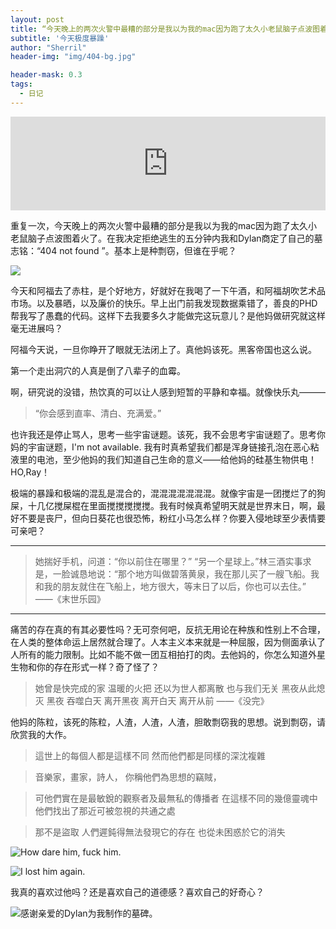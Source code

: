 ```yaml
---
layout: post
title: “今天晚上的两次火警中最糟的部分是我以为我的mac因为跑了太久小老鼠脑子点波图着火了"
subtitle: '今天极度暴躁'
author: "Sherril"
header-img: "img/404-bg.jpg"

header-mask: 0.3
tags:
  - 日记
---
```

<iframe allow="autoplay *; encrypted-media *;" frameborder="0" height="150" style="width:100%;max-width:660px;overflow:hidden;background:transparent;" sandbox="allow-forms allow-popups allow-same-origin allow-scripts allow-storage-access-by-user-activation allow-top-navigation-by-user-activation" src="https://embed.music.apple.com/hk/album/look-what-you-made-me-do/1440933849?i=1440934255"></iframe>

重复一次，今天晚上的两次火警中最糟的部分是我以为我的mac因为跑了太久小老鼠脑子点波图着火了。在我决定拒绝逃生的五分钟内我和Dylan商定了自己的墓志铭：“404 not found ”。基本上是种剽窃，但谁在乎呢？
    
![](https://i.imgur.com/DRPD22n.jpg)

今天和阿福去了赤柱，是个好地方，好就好在我喝了一下午酒，和阿福胡吹艺术品市场。以及暴晒，以及廉价的快乐。早上出门前我发现数据乘错了，善良的PHD帮我写了愚蠢的代码。这样下去我要多久才能做完这玩意儿？是他妈做研究就这样毫无进展吗？


阿福今天说，一旦你睁开了眼就无法闭上了。真他妈该死。黑客帝国也这么说。

第一个走出洞穴的人真是倒了八辈子的血霉。

啊，研究说的没错，热饮真的可以让人感到短暂的平静和幸福。就像快乐丸———


> “你会感到直率、清白、充满爱。”


也许我还是停止骂人，思考一些宇宙谜题。该死，我不会思考宇宙谜题了。思考你妈的宇宙谜题，I'm not available. 我有时真希望我们都是浑身链接孔泡在恶心粘液里的电池，至少他妈的我们知道自己生命的意义——给他妈的硅基生物供电！HO,Ray！

极端的暴躁和极端的混乱是混合的，混混混混混混混。就像宇宙是一团搅烂了的狗屎，十几亿搅屎棍在里面搅搅搅搅搅。我有时候真希望明天就是世界末日，啊，最好不要是丧尸，但向日葵花也很恐怖，粉红小马怎么样？你要入侵地球至少表情要可亲吧？


-------


> 她揣好手机，问道：“你以前住在哪里？”
> “另一个星球上。”林三酒实事求是，一脸诚恳地说：“那个地方叫做碧落黄泉，我在那儿买了一艘飞船。我和我的朋友就住在飞船上，地方很大，等末日了以后，你也可以去住。”
                                                        ——《末世乐园》


-------


痛苦的存在真的有其必要性吗？无可奈何吧，反抗无用论在种族和性别上不合理，在人类的整体命运上居然就合理了。人本主义本来就是一种屈服，因为侧面承认了人所有的能力限制。比如不能不做一团互相拍打的肉。去他妈的，你怎么知道外星生物和你的存在形式一样？奇了怪了？



> 她曾是快完成的家 温暖的火把
> 还以为世人都离散 也与我们无关
> 黑夜从此熄灭 黑夜 吞噬白天
> 离开黑夜 离开白天 离开从前
                         ——《没完》
                        
                        
他妈的陈粒，该死的陈粒，人渣，人渣，人渣，胆敢剽窃我的思想。说到剽窃，请欣赏我的大作。

> 這世上的每個人都是這樣不同
> 然而他們都是同樣的深沈複雜

> 音樂家，畫家，詩人，
> 你稱他們為思想的竊賊，

> 可他們實在是最敏銳的觀察者及最無私的傳播者
> 在這樣不同的幾億靈魂中
> 他們找出了那近可被忽視的共通之處

> 那不是盜取
> 人們遲鈍得無法發現它的存在
> 也從未困惑於它的消失

![How dare him, fuck him.](https://i.imgur.com/svwNHfw.png)

![I lost him again.](https://i.imgur.com/u4asBoB.png)

我真的喜欢过他吗？还是喜欢自己的道德感？喜欢自己的好奇心？

![感谢亲爱的Dylan为我制作的墓碑。](https://i.imgur.com/wtouVFD.jpg)




